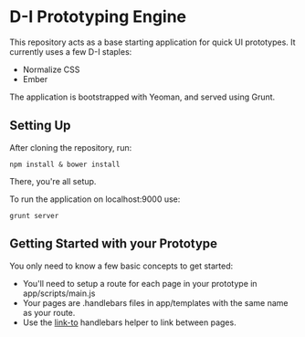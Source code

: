 # D-I Prototyping Engine

This repository acts as a base starting application for quick UI prototypes.  It currently uses a few D-I staples:

- Normalize CSS
- Ember

The application is bootstrapped with Yeoman, and served using Grunt.

## Setting Up

After cloning the repository, run:

`npm install & bower install`

There, you're all setup.

To run the application on localhost:9000 use:

`grunt server`

## Getting Started with your Prototype

You only need to know a few basic concepts to get started:

- You'll need to setup a route for each page in your prototype in app/scripts/main.js
- Your pages are .handlebars files in app/templates with the same name as your route.
- Use the [link-to](http://emberjs.com/guides/templates/links/) handlebars helper to link between pages.